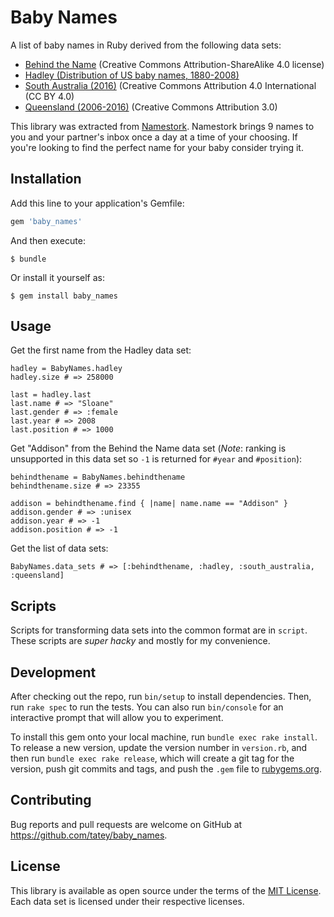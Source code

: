 # Baby Names

A list of baby names in Ruby derived from the following data sets:

* [Behind the Name](https://www.behindthename.com/api/) (Creative Commons Attribution-ShareAlike 4.0 license)
* [Hadley (Distribution of US baby names, 1880-2008)](https://github.com/hadley/data-baby-names)
* [South Australia (2016)](https://data.sa.gov.au/data/dataset/popular-baby-names/resource/5e58668a-8150-4c0a-b17e-d55636a318be?inner_span=True) (Creative Commons Attribution 4.0 International (CC BY 4.0)
* [Queensland (2006-2016)](https://data.qld.gov.au/dataset/top-100-baby-names) (Creative Commons Attribution 3.0)

This library was extracted from [Namestork](https://namestork.app). Namestork brings 9 names to you and your partner's inbox once a day at a time of your choosing. If you're looking to find the perfect name for your baby consider trying it.

## Installation

Add this line to your application's Gemfile:

```ruby
gem 'baby_names'
```

And then execute:

    $ bundle

Or install it yourself as:

    $ gem install baby_names

## Usage

Get the first name from the Hadley data set:

    hadley = BabyNames.hadley
    hadley.size # => 258000

    last = hadley.last
    last.name # => "Sloane"
    last.gender # => :female
    last.year # => 2008
    last.position # => 1000

Get "Addison" from the Behind the Name data set (_Note_: ranking is unsupported in this data set so `-1` is returned for `#year` and `#position`):

    behindthename = BabyNames.behindthename
    behindthename.size # => 23355

    addison = behindthename.find { |name| name.name == "Addison" }
    addison.gender # => :unisex
    addison.year # => -1
    addison.position # => -1

Get the list of data sets:

    BabyNames.data_sets # => [:behindthename, :hadley, :south_australia, :queensland]

## Scripts

Scripts for transforming data sets into the common format are in `script`. These scripts are *super hacky* and mostly for my convenience.

## Development

After checking out the repo, run `bin/setup` to install dependencies. Then, run `rake spec` to run the tests. You can also run `bin/console` for an interactive prompt that will allow you to experiment.

To install this gem onto your local machine, run `bundle exec rake install`. To release a new version, update the version number in `version.rb`, and then run `bundle exec rake release`, which will create a git tag for the version, push git commits and tags, and push the `.gem` file to [rubygems.org](https://rubygems.org).

## Contributing

Bug reports and pull requests are welcome on GitHub at https://github.com/tatey/baby_names.

## License

This library is available as open source under the terms of the [MIT License](http://opensource.org/licenses/MIT). Each data set is licensed under their respective licenses.
